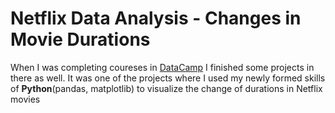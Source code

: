 # Netflix Data Analysis - Changes in Movie Durations
When I was completing coureses in [DataCamp](https://datacamp.com/) I finished some projects in there as well. It was one of the projects where I used my newly formed skills of **Python**(pandas, matplotlib) to visualize the change of durations in Netflix movies
